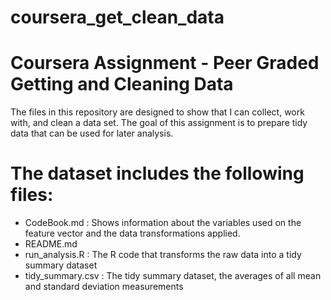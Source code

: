 # coursera_get_clean_data
Coursera Assignment - Peer Graded Getting and Cleaning Data
=======================================


The files in this repository are designed to show that I can collect, work with, and clean a data set.
The goal of this assignment is to prepare tidy data that can be used for later analysis.



The dataset includes the following files:
=========================================

- CodeBook.md : Shows information about the variables used on the feature vector and the data transformations applied.
- README.md
- run_analysis.R : The R code that transforms the raw data into a tidy summary dataset
- tidy_summary.csv : The tidy summary dataset, the averages of all mean and standard deviation measurements